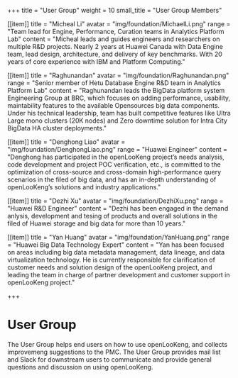 +++
title = "User Group"
weight = 10
small_title = "User Group Members"

[[item]]
    title = "Micheal Li"
    avatar = "img/foundation/MichaelLi.png"
    range = "Team lead for Engine, Performance, Curation teams in Analytics Platform Lab"
    content = "Micheal leads and guides engineers and researchers on multiple R&D projects. Nearly 2 years at Huawei Canada with Data Engine team, lead design, architecture, and delivery of key benchmarks. With 20 years of core experience with IBM and Platform Computing."

[[item]]
    title = "Raghunandan"
    avatar = "img/foundation/Raghunandan.png"
    range = "Senior member of Hetu Database Engine R&D team in Analytics Platform Lab"
    content = "Raghunandan leads the BigData platform system Engineering Group at BRC, which focuses on adding performance, usability, maintability features to the available Opensources big data components. Under his technical leadership, team has built competitive features like Ultra Large mono clusters (20K nodes) and Zero downtime solution for Intra City BigData HA cluster deployments."

[[item]]
    title = "Denghong Liao"
    avatar = "img/foundation/DenghongLiao.png"
    range = "Huawei Engineer"
    content = "Denghong has participated in the openLooKeng project’s needs analysis, code development and project POC verification, etc., is committed to the optimization of cross-source and cross-domain high-performance query scenarios in the filed of big data, and has an in-depth understanding of openLooKeng’s solutions and industry applications."

[[item]]
    title = "Dezhi Xu"
    avatar = "img/foundation/DezhiXu.png"
    range = "Huawei R&D Engineer"
    content = "Dezhi has been engaged in the demand anlysis, development and tesing of products and overall solutions in the filed of Huawei storage and big data for more than 10 years."

[[item]]
    title = "Yan Huang"
    avatar = "img/foundation/YanHuang.png"
    range = "Huawei Big Data Technology Expert"
    content = "Yan has been focused on areas including big data metadata management, data lineage, and data virtualization technology. He is currently responsible for clarification of customer needs and solution design of the openLooKeng project, and leading the team in charge of partner development and customer support in openLooKeng project."






+++


# User Group 


The User Group helps end users on how to use openLooKeng, and collects improvemeng suggestions to the PMC. The User Group provides mail list and Slack for downstream users to communicate and provide general questions and discussion on using openLooKeng.
